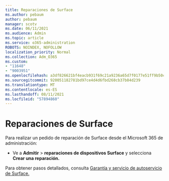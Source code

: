 ```yaml
---
title: Reparaciones de Surface
ms.author: pebaum
author: pebaum
manager: scotv
ms.date: 06/11/2021
ms.audience: Admin
ms.topic: article
ms.service: o365-administration
ROBOTS: NOINDEX, NOFOLLOW
localization_priority: Normal
ms.collection: Adm_O365
ms.custom:
- "11648"
- "9003951"
ms.openlocfilehash: a3df826621bf4eacb931f69c21a9236a65d7f0177e51ff9b50cc91129359ee83
ms.sourcegitcommit: 920051182781bd97ce4d4d6fbd268cb37b84d239
ms.translationtype: MT
ms.contentlocale: es-ES
ms.lasthandoff: 08/11/2021
ms.locfileid: "57894860"
---
```

# <a name="surface-repairs"></a>Reparaciones de Surface

Para realizar un pedido de reparación de Surface desde el Microsoft 365 de administración:

- Ve a **Admitir**  >  **reparaciones de dispositivos Surface** y selecciona **Crear una reparación.** 

Para obtener pasos detallados, consulta [Garantía y servicio de autoservicio de Surface.](https://docs.microsoft.com/surface/self-serve-warranty-service)